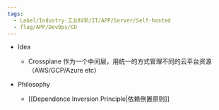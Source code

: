 ```yaml
---
tags:
  - Label/Industry-工业科学/IT/APP/Server/Self-hosted
  - flag/APP/DevOps/CD
---
```


- Idea
    - Crossplane 作为一个中间层，用统一的方式管理不同的云平台资源（AWS/GCP/Azure etc）

- Philosophy
    - [[Dependence Inversion Principle|依赖倒置原则]]
